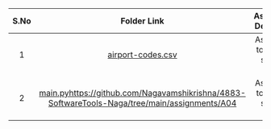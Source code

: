 | S.No  | Folder Link  | Assignment Description |    
| :---:   | :---: | :---: |
| 1  | [airport-codes.csv ](https://github.com/Nagavamshikrishna/4883-SoftwareTools-Naga/tree/main/assignments/A02)  | Assignment to find own software tools   |
| 2  | [main.py](https://github.com/Nagavamshikrishna/4883-SoftwareTools-Naga/tree/main/assignments/A04)https://github.com/Nagavamshikrishna/4883-SoftwareTools-Naga/tree/main/assignments/A04   | Assignment to find own software tools   |
